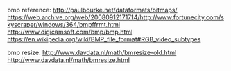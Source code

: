 

bmp reference: http://paulbourke.net/dataformats/bitmaps/
               https://web.archive.org/web/20080912171714/http://www.fortunecity.com/skyscraper/windows/364/bmpffrmt.html
               http://www.digicamsoft.com/bmp/bmp.html
               https://en.wikipedia.org/wiki/BMP_file_format#RGB_video_subtypes

bmp resize: http://www.davdata.nl/math/bmresize-old.html
            http://www.davdata.nl/math/bmresize.html